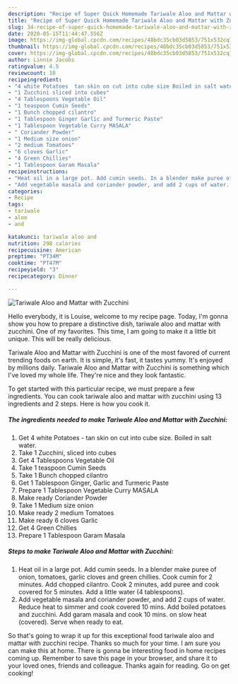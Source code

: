```yaml
---
description: "Recipe of Super Quick Homemade Tariwale Aloo and Mattar with Zucchini"
title: "Recipe of Super Quick Homemade Tariwale Aloo and Mattar with Zucchini"
slug: 34-recipe-of-super-quick-homemade-tariwale-aloo-and-mattar-with-zucchini
date: 2020-05-15T11:44:47.556Z
image: https://img-global.cpcdn.com/recipes/48bdc35cb03d5853/751x532cq70/tariwale-aloo-and-mattar-with-zucchini-recipe-main-photo.jpg
thumbnail: https://img-global.cpcdn.com/recipes/48bdc35cb03d5853/751x532cq70/tariwale-aloo-and-mattar-with-zucchini-recipe-main-photo.jpg
cover: https://img-global.cpcdn.com/recipes/48bdc35cb03d5853/751x532cq70/tariwale-aloo-and-mattar-with-zucchini-recipe-main-photo.jpg
author: Linnie Jacobs
ratingvalue: 4.5
reviewcount: 10
recipeingredient:
- "4 white Potatoes  tan skin on cut into cube size Boiled in salt water"
- "1 Zucchini sliced into cubes"
- "4 Tablespoons Vegetable Oil"
- "1 teaspoon Cumin Seeds"
- "1 Bunch chopped cilantro"
- "1 Tablespoon Ginger Garlic and Turmeric Paste"
- "1 Tablespoon Vegetable Curry MASALA"
- " Coriander Powder"
- "1 Medium size onion"
- "2 medium Tomatoes"
- "6 cloves Garlic"
- "4 Green Chillies"
- "1 Tablespoon Garam Masala"
recipeinstructions:
- "Heat oil in a large pot. Add cumin seeds. In a blender make puree of onion, tomatoes, garlic cloves and green chillies. Cook cumin for 2 minutes. Add chopped cilantro. Cook 2 minutes, add puree and cook covered for 5 minutes. Add a little water (4 tablespoons)."
- "Add vegetable masala and coriander powder, and add 2 cups of water. Reduce heat to simmer and cook covered 10 mins. Add boiled potatoes and zucchini. Add garam masala and cook 10 mins. on slow heat (covered). Serve when ready to eat."
categories:
- Recipe
tags:
- tariwale
- aloo
- and

katakunci: tariwale aloo and 
nutrition: 298 calories
recipecuisine: American
preptime: "PT34M"
cooktime: "PT47M"
recipeyield: "3"
recipecategory: Dinner

---
```



![Tariwale Aloo and Mattar with Zucchini](https://img-global.cpcdn.com/recipes/48bdc35cb03d5853/751x532cq70/tariwale-aloo-and-mattar-with-zucchini-recipe-main-photo.jpg)

Hello everybody, it is Louise, welcome to my recipe page. Today, I'm gonna show you how to prepare a distinctive dish, tariwale aloo and mattar with zucchini. One of my favorites. This time, I am going to make it a little bit unique. This will be really delicious.



Tariwale Aloo and Mattar with Zucchini is one of the most favored of current trending foods on earth. It is simple, it's fast, it tastes yummy. It's enjoyed by millions daily. Tariwale Aloo and Mattar with Zucchini is something which I've loved my whole life. They're nice and they look fantastic.


To get started with this particular recipe, we must prepare a few ingredients. You can cook tariwale aloo and mattar with zucchini using 13 ingredients and 2 steps. Here is how you cook it.

<!--inarticleads1-->

##### The ingredients needed to make Tariwale Aloo and Mattar with Zucchini:

1. Get 4 white Potatoes - tan skin on cut into cube size. Boiled in salt water.
1. Take 1 Zucchini, sliced into cubes
1. Get 4 Tablespoons Vegetable Oil
1. Take 1 teaspoon Cumin Seeds
1. Take 1 Bunch chopped cilantro
1. Get 1 Tablespoon Ginger, Garlic and Turmeric Paste
1. Prepare 1 Tablespoon Vegetable Curry MASALA
1. Make ready  Coriander Powder
1. Take 1 Medium size onion
1. Make ready 2 medium Tomatoes
1. Make ready 6 cloves Garlic
1. Get 4 Green Chillies
1. Prepare 1 Tablespoon Garam Masala




<!--inarticleads2-->

##### Steps to make Tariwale Aloo and Mattar with Zucchini:

1. Heat oil in a large pot. Add cumin seeds. In a blender make puree of onion, tomatoes, garlic cloves and green chillies. Cook cumin for 2 minutes. Add chopped cilantro. Cook 2 minutes, add puree and cook covered for 5 minutes. Add a little water (4 tablespoons).
1. Add vegetable masala and coriander powder, and add 2 cups of water. Reduce heat to simmer and cook covered 10 mins. Add boiled potatoes and zucchini. Add garam masala and cook 10 mins. on slow heat (covered). Serve when ready to eat.




So that's going to wrap it up for this exceptional food tariwale aloo and mattar with zucchini recipe. Thanks so much for your time. I am sure you can make this at home. There is gonna be interesting food in home recipes coming up. Remember to save this page in your browser, and share it to your loved ones, friends and colleague. Thanks again for reading. Go on get cooking!
